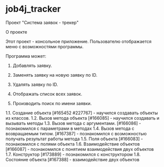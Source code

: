 # job4j_tracker
Проект "Система заявок - трекер"

О проекте

Этот проект - консольное приложение. Пользователю отображается меню с возможностями программы.

Программа может:

1. Добавлять заявку.

2. Заменять заявку на новую заявку по ID.

3. Удалять заявку по ID.

4. Отображать список всех заявок.

5. Производить поиск по имени заявки.

1.1. Создание объекта [#165452 #227767] - научился создавать объекты из классов. 
1.2. Вызов метода объекта [#166085] - научился создавать и вызывать методы
1.3. Вызов метода с аргументами. [#166086] - познакомился с параметрами в методах
1.4. Вызов метода с возвращаемым типом. [#167387] - познакомился с возможностью получать результат работы метода
1.5. Поля объекта [#166083] - познакомился с полями объекта
1.6. Взаимодействие объектов [#166087] - познакомился с понятием взаимодействия двух объектов
1.7. Конструктор [#173889] - познакомился с конструктором
1.8. Состояние объекта [#167388] - взаимодействие двух объектов